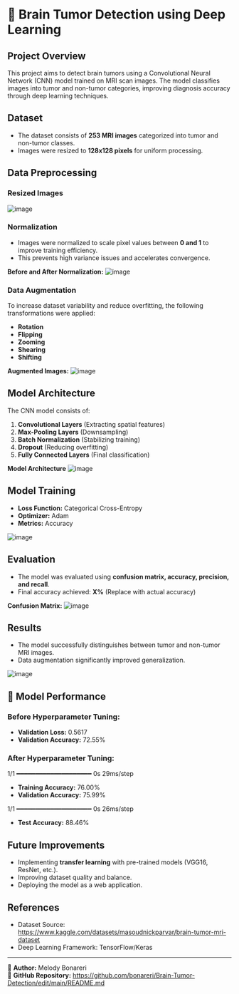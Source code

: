 # 🧠 Brain Tumor Detection using Deep Learning  

## Project Overview  
This project aims to detect brain tumors using a Convolutional Neural Network (CNN) model trained on MRI scan images. The model classifies images into tumor and non-tumor categories, improving diagnosis accuracy through deep learning techniques.

## Dataset
- The dataset consists of **253 MRI images** categorized into tumor and non-tumor classes.
- Images were resized to **128x128 pixels** for uniform processing.

## Data Preprocessing
### Resized Images
![image](https://github.com/user-attachments/assets/60f65c92-8549-4bfd-b231-fddcc95fa1e4)

### Normalization
- Images were normalized to scale pixel values between **0 and 1** to improve training efficiency.
- This prevents high variance issues and accelerates convergence.

**Before and After Normalization:**
![image](https://github.com/user-attachments/assets/ac3e9eee-2e96-4544-9d4e-13a1333db252)

### Data Augmentation
To increase dataset variability and reduce overfitting, the following transformations were applied:
- **Rotation**
- **Flipping**
- **Zooming**
- **Shearing**
- **Shifting**

**Augmented Images:**
![image](https://github.com/user-attachments/assets/1a92b6c8-482b-4788-a353-cdd801568fb3)


## Model Architecture
The CNN model consists of:
1. **Convolutional Layers** (Extracting spatial features)
2. **Max-Pooling Layers** (Downsampling)
3. **Batch Normalization** (Stabilizing training)
4. **Dropout** (Reducing overfitting)
5. **Fully Connected Layers** (Final classification)

**Model Architecture**
![image](https://github.com/user-attachments/assets/d5c07104-952e-47c7-9d49-38f31a5ab416)

## Model Training
- **Loss Function:** Categorical Cross-Entropy
- **Optimizer:** Adam
- **Metrics:** Accuracy

 ![image](https://github.com/user-attachments/assets/930c9d73-9406-40b9-b09e-e10c43e4bfbc)


## Evaluation
- The model was evaluated using **confusion matrix, accuracy, precision, and recall**.
- Final accuracy achieved: **X%** (Replace with actual accuracy)

**Confusion Matrix:**
![image](https://github.com/user-attachments/assets/46bb2488-1a52-424b-925d-f9e2eecc9899)


## Results
- The model successfully distinguishes between tumor and non-tumor MRI images.
- Data augmentation significantly improved generalization.
  
![image](https://github.com/user-attachments/assets/ec1ad2e9-25f4-4243-ae3f-a05f7f490547)

## 🎯 Model Performance  

### **Before Hyperparameter Tuning:**  
- **Validation Loss:** 0.5617  
- **Validation Accuracy:** 72.55%  

### **After Hyperparameter Tuning:**  
1/1 ━━━━━━━━━━━━━━━━━━━━ 0s 29ms/step  
- **Training Accuracy:** 76.00%  
- **Validation Accuracy:** 75.99%  

1/1 ━━━━━━━━━━━━━━━━━━━━ 0s 26ms/step  
- **Test Accuracy:** 88.46%

## Future Improvements
- Implementing **transfer learning** with pre-trained models (VGG16, ResNet, etc.).
- Improving dataset quality and balance.
- Deploying the model as a web application.

## References
- Dataset Source: https://www.kaggle.com/datasets/masoudnickparvar/brain-tumor-mri-dataset
- Deep Learning Framework: TensorFlow/Keras

---
🚀 **Author:** Melody Bonareri  
📌 **GitHub Repository:** https://github.com/bonareri/Brain-Tumor-Detection/edit/main/README.md
